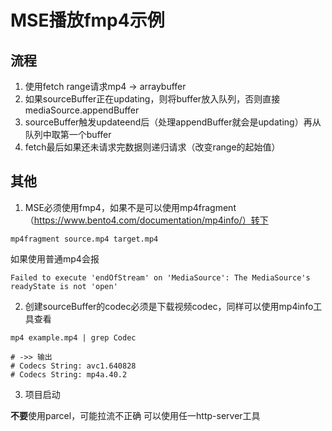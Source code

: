 # MSE播放fmp4示例

## 流程
1. 使用fetch range请求mp4 -> arraybuffer
2. 如果sourceBuffer正在updating，则将buffer放入队列，否则直接mediaSource.appendBuffer
3. sourceBuffer触发updateend后（处理appendBuffer就会是updating）再从队列中取第一个buffer
4. fetch最后如果还未请求完数据则递归请求（改变range的起始值）

## 其他
1. MSE必须使用fmp4，如果不是可以使用mp4fragment（https://www.bento4.com/documentation/mp4info/）转下

```shell
mp4fragment source.mp4 target.mp4
```

如果使用普通mp4会报

```
Failed to execute 'endOfStream' on 'MediaSource': The MediaSource's readyState is not 'open'
```

2. 创建sourceBuffer的codec必须是下载视频codec，同样可以使用mp4info工具查看

```shell
mp4 example.mp4 | grep Codec

# ->> 输出
# Codecs String: avc1.640828
# Codecs String: mp4a.40.2
```

3. 项目启动

**不要**使用parcel，可能拉流不正确
可以使用任一http-server工具
